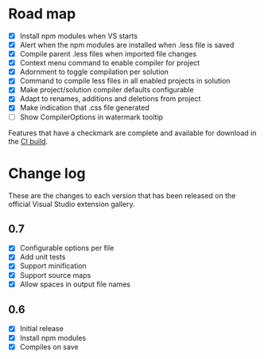 # Road map

- [x] Install npm modules when VS starts
- [x] Alert when the npm modules are installed when .less file is saved
- [x] Compile parent .less files when imported file changes
- [x] Context menu command to enable compiler for project
- [x] Adornment to toggle compilation per solution
- [x] Command to compile less files in all enabled projects in solution
- [x] Make project/solution compiler defaults configurable
- [x] Adapt to renames, additions and deletions from project
- [x] Make indication that .css file generated
- [ ] Show CompilerOptions in watermark tooltip

Features that have a checkmark are complete and available for
download in the
[CI build](http://vsixgallery.com/extension/7df8a985-0e26-4aab-95fc-f48ee61b086a/).

# Change log

These are the changes to each version that has been released
on the official Visual Studio extension gallery.

## 0.7

- [x] Configurable options per file
- [x] Add unit tests
- [x] Support minification
- [x] Support source maps
- [x] Allow spaces in output file names

## 0.6

- [x] Initial release
- [x] Install npm modules
- [x] Compiles on save
